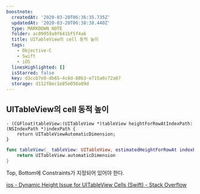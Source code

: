 ```yaml
---
boostnote:
  createdAt: '2020-03-20T06:36:35.735Z'
  updatedAt: '2020-03-20T06:38:38.440Z'
  type: MARKDOWN_NOTE
  folder: ac09959a9f641bf5f4a6
  title: UITableView의 cell 동적 높이
  tags:
    - Objective-C
    - Swift
    - iOS
  linesHighlighted: []
  isStarred: false
  key: d3ccb7e8-db65-4c8d-80b3-e715a8c72a87
  storage: d112f8ec1e85e056a09d
---
```


UITableView의 cell 동적 높이
---
```objc
- (CGFloat)tableView:(UITableView *)tableView heightForRowAtIndexPath:(NSIndexPath *)indexPath {
    return UITableViewAutomaticDimension;
}
```

```swift
func tableView(_ tableView: UITableView, estimatedHeightForRowAt indexPath: IndexPath) -> CGFloat {
    return UITableView.automaticDimension
}
```

Top, Bottom에 Constraints가 지정되어 있어야 한다.


[ios - Dynamic Height Issue for UITableView Cells (Swift) - Stack Overflow](https://stackoverflow.com/questions/30494702/dynamic-height-issue-for-uitableview-cells-swift)